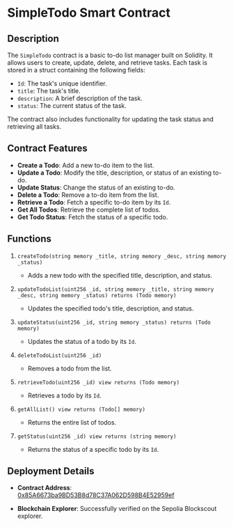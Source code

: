 # SimpleTodo Smart Contract

## Description
The `SimpleTodo` contract is a basic to-do list manager built on Solidity. It allows users to create, update, delete, and retrieve tasks. Each task is stored in a struct containing the following fields:
- `Id`: The task's unique identifier.
- `title`: The task's title.
- `description`: A brief description of the task.
- `status`: The current status of the task.

The contract also includes functionality for updating the task status and retrieving all tasks.

## Contract Features
- **Create a Todo**: Add a new to-do item to the list.
- **Update a Todo**: Modify the title, description, or status of an existing to-do.
- **Update Status**: Change the status of an existing to-do.
- **Delete a Todo**: Remove a to-do item from the list.
- **Retrieve a Todo**: Fetch a specific to-do item by its `Id`.
- **Get All Todos**: Retrieve the complete list of todos.
- **Get Todo Status**: Fetch the status of a specific todo.

## Functions
1. `createTodo(string memory _title, string memory _desc, string memory _status)`
   - Adds a new todo with the specified title, description, and status.
   
2. `updateTodoList(uint256 _id, string memory _title, string memory _desc, string memory _status) returns (Todo memory)`
   - Updates the specified todo's title, description, and status.
   
3. `updateStatus(uint256 _id, string memory _status) returns (Todo memory)`
   - Updates the status of a todo by its `Id`.
   
4. `deleteTodoList(uint256 _id)`
   - Removes a todo from the list.
   
5. `retrieveTodo(uint256 _id) view returns (Todo memory)`
   - Retrieves a todo by its `Id`.
   
6. `getAllList() view returns (Todo[] memory)`
   - Returns the entire list of todos.
   
7. `getStatus(uint256 _id) view returns (string memory)`
   - Returns the status of a specific todo by its `Id`.

## Deployment Details
- **Contract Address**: [0x85A6673ba9BD53B8d78C37A062D598B4E52959ef](https://sepolia-blockscout.lisk.com/address/0x85A6673ba9BD53B8d78C37A062D598B4E52959ef#code)
  
- **Blockchain Explorer**: Successfully verified on the Sepolia Blockscout explorer.

